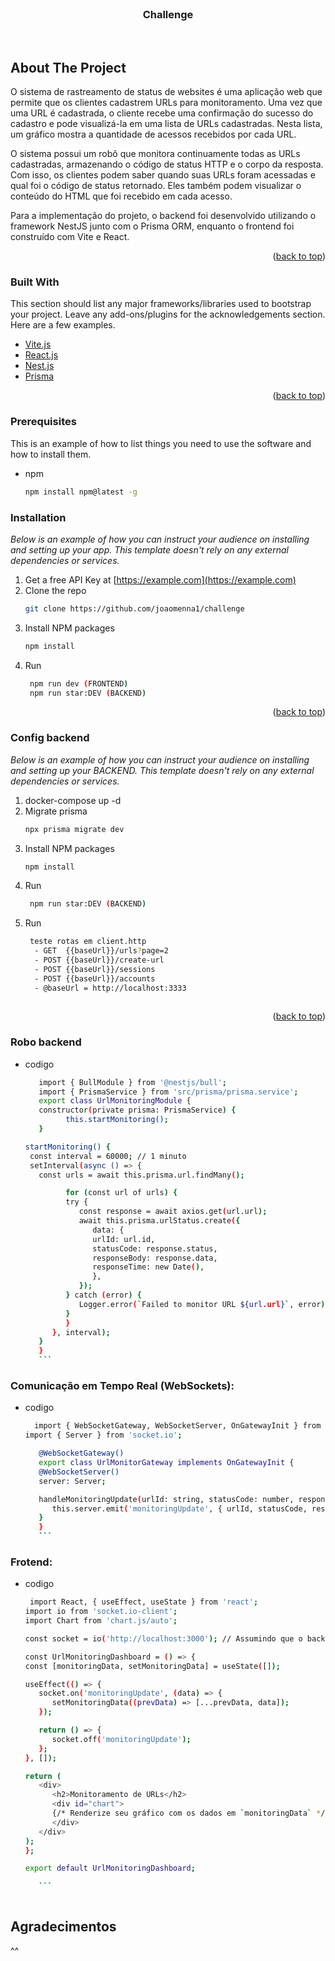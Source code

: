 <br />
<div align="center"> 
  <h3 align="center">Challenge</h3>

  <p align="center">    
    <br />
     
  </p>
</div>




<!-- ABOUT THE PROJECT -->
## About The Project


O sistema de rastreamento de status de websites é uma aplicação web que permite que os clientes cadastrem URLs para monitoramento. Uma vez que uma URL é cadastrada, o cliente recebe uma confirmação do sucesso do cadastro e pode visualizá-la em uma lista de URLs cadastradas. Nesta lista, um gráfico mostra a quantidade de acessos recebidos por cada URL.

O sistema possui um robô que monitora continuamente todas as URLs cadastradas, armazenando o código de status HTTP e o corpo da resposta. Com isso, os clientes podem saber quando suas URLs foram acessadas e qual foi o código de status retornado. Eles também podem visualizar o conteúdo do HTML que foi recebido em cada acesso.

Para a implementação do projeto, o backend foi desenvolvido utilizando o framework NestJS junto com o Prisma ORM, enquanto o frontend foi construído com Vite e React.

<p align="right">(<a href="#top">back to top</a>)</p>



### Built With

This section should list any major frameworks/libraries used to bootstrap your project. Leave any add-ons/plugins for the acknowledgements section. Here are a few examples.

* [Vite.js](https://vitejs.dev/)
* [React.js](https://reactjs.org/)
* [Nest.js](https://nestjs.com/)
* [Prisma](https://www.prisma.io/)

<p align="right">(<a href="#top">back to top</a>)</p>



### Prerequisites
This is an example of how to list things you need to use the software and how to install them.
* npm
  ```sh
  npm install npm@latest -g
  ```

### Installation

_Below is an example of how you can instruct your audience on installing and setting up your app. This template doesn't rely on any external dependencies or services._

1. Get a free API Key at [https://example.com](https://example.com)
2. Clone the repo
   ```sh
   git clone https://github.com/joaomenna1/challenge
   ```
3. Install NPM packages
   ```sh
   npm install
   ```
4. Run
   ```sh
    npm run dev (FRONTEND)
    npm run star:DEV (BACKEND)
   ```


<p align="right">(<a href="#top">back to top</a>)</p>


### Config backend

_Below is an example of how you can instruct your audience on installing and setting up your BACKEND. This template doesn't rely on any external dependencies or services._

1. docker-compose up -d
2. Migrate prisma
   ```sh
   npx prisma migrate dev
   ```
3. Install NPM packages
   ```sh
   npm install
   ```
4. Run
   ```sh
    npm run star:DEV (BACKEND)
   ```
5. Run
   ```sh
    teste rotas em client.http
     - GET  {{baseUrl}}/urls?page=2
     - POST {{baseUrl}}/create-url
     - POST {{baseUrl}}/sessions
     - POST {{baseUrl}}/accounts
     - @baseUrl = http://localhost:3333
    
   ```


<p align="right">(<a href="#top">back to top</a>)</p>

### Robo backend
- codigo
   ```sh
      import { BullModule } from '@nestjs/bull';
      import { PrismaService } from 'src/prisma/prisma.service';
      export class UrlMonitoringModule {
      constructor(private prisma: PrismaService) {
            this.startMonitoring();
      }

  startMonitoring() {
    const interval = 60000; // 1 minuto
    setInterval(async () => {
      const urls = await this.prisma.url.findMany();

            for (const url of urls) {
            try {
               const response = await axios.get(url.url);
               await this.prisma.urlStatus.create({
                  data: {
                  urlId: url.id,
                  statusCode: response.status,
                  responseBody: response.data,
                  responseTime: new Date(),
                  },
               });
            } catch (error) {
               Logger.error(`Failed to monitor URL ${url.url}`, error);
            }
            }
         }, interval);
      }
      }
      ```


### Comunicação em Tempo Real (WebSockets):
- codigo
   ```sh
     import { WebSocketGateway, WebSocketServer, OnGatewayInit } from '@nestjs/websockets';
   import { Server } from 'socket.io';

      @WebSocketGateway()
      export class UrlMonitorGateway implements OnGatewayInit {
      @WebSocketServer()
      server: Server;

      handleMonitoringUpdate(urlId: string, statusCode: number, responseBody: string) {
         this.server.emit('monitoringUpdate', { urlId, statusCode, responseBody });
      }
      }
      ```


### Frotend:
- codigo
   ```sh
    import React, { useEffect, useState } from 'react';
   import io from 'socket.io-client';
   import Chart from 'chart.js/auto';

   const socket = io('http://localhost:3000'); // Assumindo que o backend está rodando na porta 3000

   const UrlMonitoringDashboard = () => {
   const [monitoringData, setMonitoringData] = useState([]);

   useEffect(() => {
      socket.on('monitoringUpdate', (data) => {
         setMonitoringData((prevData) => [...prevData, data]);
      });

      return () => {
         socket.off('monitoringUpdate');
      };
   }, []);

   return (
      <div>
         <h2>Monitoramento de URLs</h2>
         <div id="chart">
         {/* Renderize seu gráfico com os dados em `monitoringData` */}
         </div>
      </div>
   );
   };

   export default UrlMonitoringDashboard;

      ```



<!-- CONTRIBUTING -->
## Agradecimentos

^^

